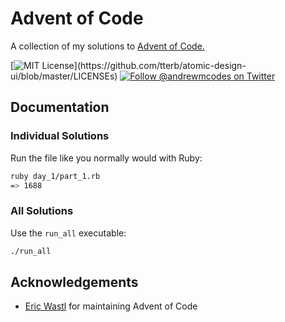 # Advent of Code

A collection of my solutions to [Advent of Code.](https://adventofcode.com)

[![MIT License](https://img.shields.io/apm/l/atomic-design-ui.svg?)](https://github.com/tterb/atomic-design-ui/blob/master/LICENSEs)
[![Follow @andrewmcodes on Twitter](https://img.shields.io/twitter/follow/andrewmcodes?label=Follow)](https://twitter.com/andrewmcodes)

## Documentation

### Individual Solutions

Run the file like you normally would with Ruby:

```bash
ruby day_1/part_1.rb
=> 1688
```

### All Solutions

Use the `run_all` executable:
```bash
./run_all
```
## Acknowledgements

 - [Eric Wastl](https://twitter.com/ericwastl) for maintaining Advent of Code
